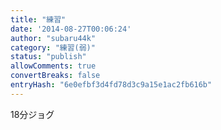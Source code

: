 ```yaml
---
title: "練習"
date: '2014-08-27T00:06:24'
author: "subaru44k"
category: "練習(弱)"
status: "publish"
allowComments: true
convertBreaks: false
entryHash: "6e0efbf3d4fd78d3c9a15e1ac2fb616b"
---
```

18分ジョグ
